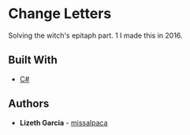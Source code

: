 # Change Letters

Solving the witch's epitaph part. 1
I made this in 2016.


## Built With

* [C#](https://docs.microsoft.com/es-es/dotnet/) 


## Authors

* **Lizeth Garcia** - [missalpaca](https://github.com/missalpaca)

